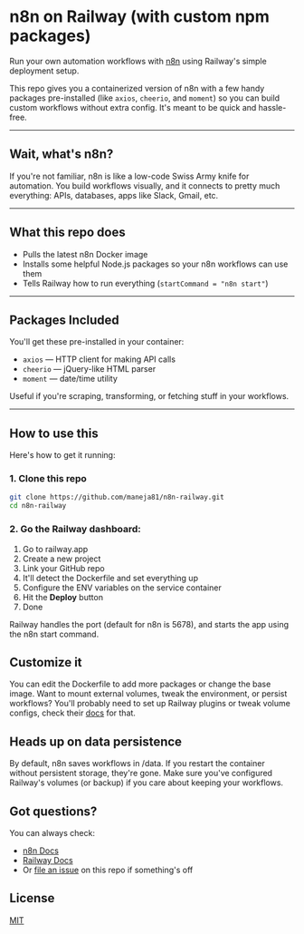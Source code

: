 # n8n on Railway (with custom npm packages)

Run your own automation workflows with [n8n](https://n8n.io/) using Railway's simple deployment setup.

This repo gives you a containerized version of n8n with a few handy packages pre-installed (like `axios`, `cheerio`, and `moment`) so you can build custom workflows without extra config. It's meant to be quick and hassle-free.

---

## Wait, what's n8n?

If you're not familiar, n8n is like a low-code Swiss Army knife for automation. You build workflows visually, and it connects to pretty much everything: APIs, databases, apps like Slack, Gmail, etc.

---

## What this repo does

- Pulls the latest n8n Docker image
- Installs some helpful Node.js packages so your n8n workflows can use them
- Tells Railway how to run everything (`startCommand = "n8n start"`)

---

## Packages Included

You'll get these pre-installed in your container:

- `axios` — HTTP client for making API calls
- `cheerio` — jQuery-like HTML parser
- `moment` — date/time utility

Useful if you're scraping, transforming, or fetching stuff in your workflows.

---

## How to use this

Here's how to get it running:

### 1. Clone this repo

```bash
git clone https://github.com/maneja81/n8n-railway.git
cd n8n-railway
```

### 2. Go the Railway dashboard:

1. Go to railway.app
2. Create a new project
3. Link your GitHub repo
4. It'll detect the Dockerfile and set everything up
5. Configure the ENV variables on the service container
6. Hit the **Deploy** button
7. Done

Railway handles the port (default for n8n is 5678), and starts the app using the n8n start command.

## Customize it
You can edit the Dockerfile to add more packages or change the base image.
Want to mount external volumes, tweak the environment, or persist workflows? You'll probably need to set up Railway plugins or tweak volume configs, check their [docs](https://docs.railway.com/) for that.

## Heads up on data persistence
By default, n8n saves workflows in /data. If you restart the container without persistent storage, they're gone.
Make sure you've configured Railway's volumes (or backup) if you care about keeping your workflows.

## Got questions?
You can always check:

- [n8n Docs](https://docs.n8n.io/)
- [Railway Docs](https://docs.railway.com/)
- Or [file an issue](https://github.com/maneja81/n8n-railway/issues) on this repo if something's off

## License
[MIT](https://mit-license.org/)
